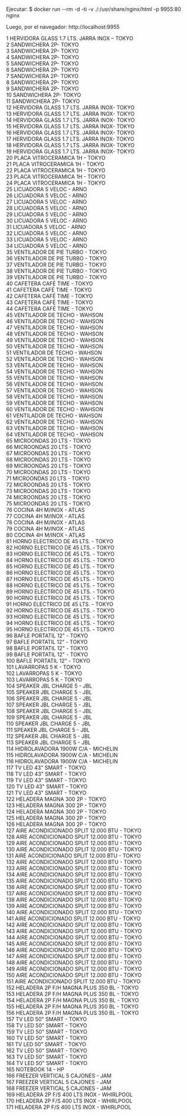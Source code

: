 Ejecutar:
$ docker run --rm -d -ti -v ./:/usr/share/nginx/html -p 9955:80 nginx

Luego, por el navegador:
http://localhost:9955


1	HERVIDORA GLASS 1.7 LTS. JARRA INOX – TOKYO		
2	SANDWICHERA 2P- TOKYO		
3	SANDWICHERA 2P- TOKYO		
4	SANDWICHERA 2P- TOKYO		
5	SANDWICHERA 2P- TOKYO		
6	SANDWICHERA 2P- TOKYO		
7	SANDWICHERA 2P- TOKYO		
8	SANDWICHERA 2P- TOKYO		
9	SANDWICHERA 2P- TOKYO		
10	SANDWICHERA 2P- TOKYO		
11	SANDWICHERA 2P- TOKYO		
12	HERVIDORA GLASS 1.7 LTS. JARRA INOX- TOKYO		
13	HERVIDORA GLASS 1.7 LTS. JARRA INOX- TOKYO		
14	HERVIDORA GLASS 1.7 LTS. JARRA INOX- TOKYO		
15	HERVIDORA GLASS 1.7 LTS. JARRA INOX- TOKYO		
16	HERVIDORA GLASS 1.7 LTS. JARRA INOX- TOKYO		
17	HERVIDORA GLASS 1.7 LTS. JARRA INOX- TOKYO		
18	HERVIDORA GLASS 1.7 LTS. JARRA INOX- TOKYO		
19	HERVIDORA GLASS 1.7 LTS. JARRA INOX- TOKYO		
20	PLACA VITROCERAMICA 1H - TOKYO		
21	PLACA VITROCERAMICA 1H - TOKYO		
22	PLACA VITROCERAMICA 1H - TOKYO		
23	PLACA VITROCERAMICA 1H - TOKYO		
24	PLACA VITROCERAMICA 1H - TOKYO		
25	LICUADORA 5 VELOC - ARNO		
26	LICUADORA 5 VELOC - ARNO		
27	LICUADORA 5 VELOC - ARNO		
28	LICUADORA 5 VELOC - ARNO		
29	LICUADORA 5 VELOC - ARNO		
30	LICUADORA 5 VELOC - ARNO		
31	LICUADORA 5 VELOC - ARNO		
32	LICUADORA 5 VELOC - ARNO		
33	LICUADORA 5 VELOC - ARNO		
34	LICUADORA 5 VELOC - ARNO		
35	VENTILADOR DE PIE TURBO - TOKYO		
36	VENTILADOR DE PIE TURBO - TOKYO		
37	VENTILADOR DE PIE TURBO - TOKYO		
38	VENTILADOR DE PIE TURBO - TOKYO		
39	VENTILADOR DE PIE TURBO - TOKYO		
40	CAFETERA CAFÉ TIME - TOKYO		
41	CAFETERA CAFÉ TIME - TOKYO		
42	CAFETERA CAFÉ TIME - TOKYO		
43	CAFETERA CAFÉ TIME - TOKYO		
44	CAFETERA CAFÉ TIME - TOKYO		
45	VENTILADOR DE TECHO - WAHSON		
46	VENTILADOR DE TECHO - WAHSON		
47	VENTILADOR DE TECHO - WAHSON		
48	VENTILADOR DE TECHO - WAHSON		
49	VENTILADOR DE TECHO - WAHSON		
50	VENTILADOR DE TECHO - WAHSON		
51	VENTILADOR DE TECHO - WAHSON		
52	VENTILADOR DE TECHO - WAHSON		
53	VENTILADOR DE TECHO - WAHSON		
54	VENTILADOR DE TECHO - WAHSON		
55	VENTILADOR DE TECHO - WAHSON		
56	VENTILADOR DE TECHO - WAHSON		
57	VENTILADOR DE TECHO - WAHSON		
58	VENTILADOR DE TECHO - WAHSON		
59	VENTILADOR DE TECHO - WAHSON		
60	VENTILADOR DE TECHO - WAHSON		
61	VENTILADOR DE TECHO - WAHSON		
62	VENTILADOR DE TECHO - WAHSON		
63	VENTILADOR DE TECHO - WAHSON		
64	VENTILADOR DE TECHO - WAHSON		
65	MICROONDAS 20 LTS - TOKYO		
66	MICROONDAS 20 LTS - TOKYO		
67	MICROONDAS 20 LTS - TOKYO		
68	MICROONDAS 20 LTS - TOKYO		
69	MICROONDAS 20 LTS - TOKYO		
70	MICROONDAS 20 LTS - TOKYO		
71	MICROONDAS 20 LTS - TOKYO		
72	MICROONDAS 20 LTS - TOKYO		
73	MICROONDAS 20 LTS - TOKYO		
74	MICROONDAS 20 LTS - TOKYO		
75	MICROONDAS 20 LTS - TOKYO		
76	COCINA 4H M/INOX - ATLAS		
77	COCINA 4H M/INOX - ATLAS		
78	COCINA 4H M/INOX - ATLAS		
79	COCINA 4H M/INOX - ATLAS		
80	COCINA 4H M/INOX - ATLAS		
81	HORNO ELECTRICO DE 45 LTS. - TOKYO		
82	HORNO ELECTRICO DE 45 LTS. - TOKYO		
83	HORNO ELECTRICO DE 45 LTS. - TOKYO		
84	HORNO ELECTRICO DE 45 LTS. - TOKYO		
85	HORNO ELECTRICO DE 45 LTS. - TOKYO		
86	HORNO ELECTRICO DE 45 LTS. - TOKYO		
87	HORNO ELECTRICO DE 45 LTS. - TOKYO		
88	HORNO ELECTRICO DE 45 LTS. - TOKYO		
89	HORNO ELECTRICO DE 45 LTS. - TOKYO		
90	HORNO ELECTRICO DE 45 LTS. - TOKYO		
91	HORNO ELECTRICO DE 45 LTS. - TOKYO		
92	HORNO ELECTRICO DE 45 LTS. - TOKYO		
93	HORNO ELECTRICO DE 45 LTS. - TOKYO		
94	HORNO ELECTRICO DE 45 LTS. - TOKYO		
95	HORNO ELECTRICO DE 45 LTS. - TOKYO		
96	BAFLE PORTATIL 12" - TOKYO		
97	BAFLE PORTATIL 12" - TOKYO		
98	BAFLE PORTATIL 12" - TOKYO		
99	BAFLE PORTATIL 12" - TOKYO		
100	BAFLE PORTATIL 12" - TOKYO		
101	LAVARROPAS 5 K - TOKYO		
102	LAVARROPAS 5 K - TOKYO		
103	LAVARROPAS 5 K - TOKYO		
104	SPEAKER JBL CHARGE 5 - JBL		
105	SPEAKER JBL CHARGE 5 - JBL		
106	SPEAKER JBL CHARGE 5 - JBL		
107	SPEAKER JBL CHARGE 5 - JBL		
108	SPEAKER JBL CHARGE 5 - JBL		
109	SPEAKER JBL CHARGE 5 - JBL		
110	SPEAKER JBL CHARGE 5 - JBL		
111	SPEAKER JBL CHARGE 5 - JBL		
112	SPEAKER JBL CHARGE 5 - JBL		
113	SPEAKER JBL CHARGE 5 - JBL		
114	HIDROLAVADORA 1900W C/A - MICHELIN		
115	HIDROLAVADORA 1900W C/A - MICHELIN		
116	HIDROLAVADORA 1900W C/A - MICHELIN		
117	TV LED 43" SMART - TOKYO		
118	TV LED 43" SMART - TOKYO		
119	TV LED 43" SMART - TOKYO		
120	TV LED 43" SMART - TOKYO		
121	TV LED 43" SMART - TOKYO		
122	HELADERA MAGNA 300 2P - TOKYO		
123	HELADERA MAGNA 300 2P - TOKYO		
124	HELADERA MAGNA 300 2P - TOKYO		
125	HELADERA MAGNA 300 2P - TOKYO		
126	HELADERA MAGNA 300 2P - TOKYO		
127	AIRE ACONDICIONADO SPLIT 12.000 BTU - TOKYO		
128	AIRE ACONDICIONADO SPLIT 12.000 BTU - TOKYO		
129	AIRE ACONDICIONADO SPLIT 12.000 BTU - TOKYO		
130	AIRE ACONDICIONADO SPLIT 12.000 BTU - TOKYO		
131	AIRE ACONDICIONADO SPLIT 12.000 BTU - TOKYO		
132	AIRE ACONDICIONADO SPLIT 12.000 BTU - TOKYO		
133	AIRE ACONDICIONADO SPLIT 12.000 BTU - TOKYO		
134	AIRE ACONDICIONADO SPLIT 12.000 BTU - TOKYO		
135	AIRE ACONDICIONADO SPLIT 12.000 BTU - TOKYO		
136	AIRE ACONDICIONADO SPLIT 12.000 BTU - TOKYO		
137	AIRE ACONDICIONADO SPLIT 12.000 BTU - TOKYO		
138	AIRE ACONDICIONADO SPLIT 12.000 BTU - TOKYO		
139	AIRE ACONDICIONADO SPLIT 12.000 BTU - TOKYO		
140	AIRE ACONDICIONADO SPLIT 12.000 BTU - TOKYO		
141	AIRE ACONDICIONADO SPLIT 12.000 BTU - TOKYO		
142	AIRE ACONDICIONADO SPLIT 12.000 BTU - TOKYO		
143	AIRE ACONDICIONADO SPLIT 12.000 BTU - TOKYO		
144	AIRE ACONDICIONADO SPLIT 12.000 BTU - TOKYO		
145	AIRE ACONDICIONADO SPLIT 12.000 BTU - TOKYO		
146	AIRE ACONDICIONADO SPLIT 12.000 BTU - TOKYO		
147	AIRE ACONDICIONADO SPLIT 12.000 BTU - TOKYO		
148	AIRE ACONDICIONADO SPLIT 12.000 BTU - TOKYO		
149	AIRE ACONDICIONADO SPLIT 12.000 BTU - TOKYO		
150	AIRE ACONDICIONADO SPLIT 12.000 BTU - TOKYO		
151	AIRE ACONDICIONADO SPLIT 12.000 BTU - TOKYO		
152	HELADERA 2P F/H MAGNA PLUS 350 BL - TOKYO		
153	HELADERA 2P F/H MAGNA PLUS 350 BL - TOKYO		
154	HELADERA 2P F/H MAGNA PLUS 350 BL - TOKYO		
155	HELADERA 2P F/H MAGNA PLUS 350 BL - TOKYO		
156	HELADERA 2P F/H MAGNA PLUS 350 BL - TOKYO		
157	TV LED 50" SMART - TOKYO		
158	TV LED 50" SMART - TOKYO		
159	TV LED 50" SMART - TOKYO		
160	TV LED 50" SMART - TOKYO		
161	TV LED 50" SMART - TOKYO		
162	TV LED 50" SMART - TOKYO		
163	TV LED 50" SMART - TOKYO		
164	TV LED 50" SMART - TOKYO		
165	NOTEBOOK 14 - HP		
166	FREEZER VERTICAL 5 CAJONES - JAM		
167	FREEZER VERTICAL 5 CAJONES - JAM		
168	FREEZER VERTICAL 5 CAJONES - JAM		
169	HELADERA 2P F/S 400 LTS INOX - WHIRLPOOL		
170	HELADERA 2P F/S 400 LTS INOX - WHIRLPOOL		
171	HELADERA 2P F/S 400 LTS INOX - WHIRLPOOL	
